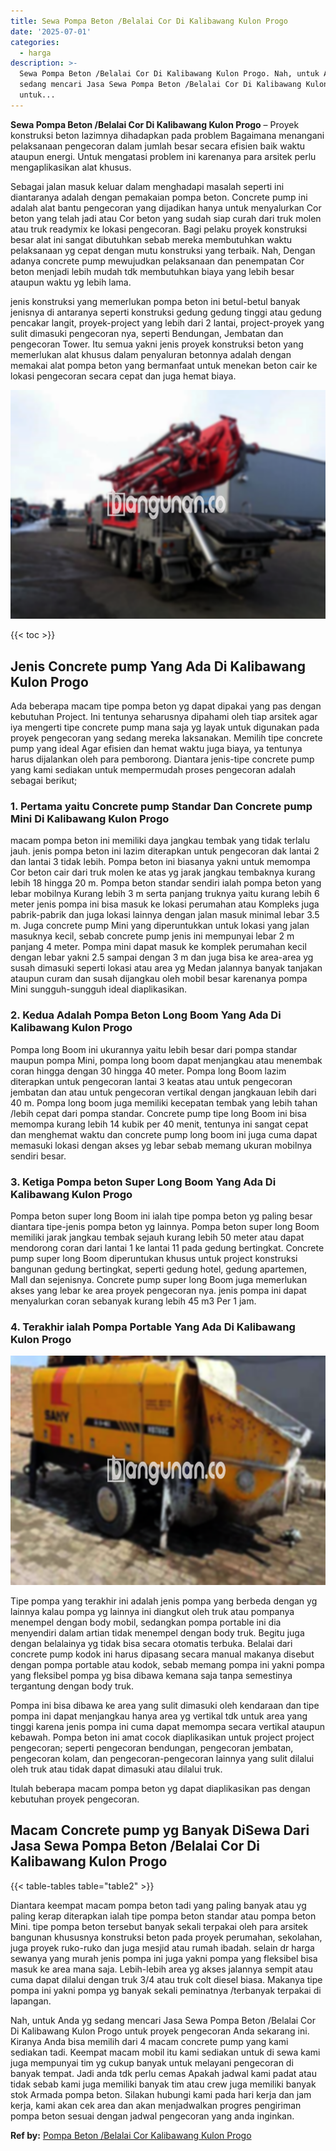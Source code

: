 ```yaml
---
title: Sewa Pompa Beton /Belalai Cor Di Kalibawang Kulon Progo
date: '2025-07-01'
categories:
  - harga
description: >-
  Sewa Pompa Beton /Belalai Cor Di Kalibawang Kulon Progo. Nah, untuk Anda yg
  sedang mencari Jasa Sewa Pompa Beton /Belalai Cor Di Kalibawang Kulon Progo
  untuk...
---
```


**Sewa Pompa Beton /Belalai Cor Di Kalibawang Kulon Progo** – Proyek konstruksi beton lazimnya dihadapkan pada problem Bagaimana menangani pelaksanaan pengecoran dalam jumlah besar secara efisien baik waktu ataupun energi. Untuk mengatasi problem ini karenanya para arsitek perlu mengaplikasikan alat khusus.

Sebagai jalan masuk keluar dalam menghadapi masalah seperti ini diantaranya adalah dengan pemakaian pompa beton. Concrete pump ini adalah alat bantu pengecoran yang dijadikan hanya untuk menyalurkan Cor beton yang telah jadi atau Cor beton yang sudah siap curah dari truk molen atau truk readymix ke lokasi pengecoran. Bagi pelaku proyek konstruksi besar alat ini sangat dibutuhkan sebab mereka membutuhkan waktu pelaksanaan yg cepat dengan mutu konstruksi yang terbaik. Nah, Dengan adanya concrete pump mewujudkan pelaksanaan dan penempatan Cor beton menjadi lebih mudah tdk membutuhkan biaya yang lebih besar ataupun waktu yg lebih lama.

jenis konstruksi yang memerlukan pompa beton ini betul-betul banyak jenisnya di antaranya seperti konstruksi gedung gedung tinggi atau gedung pencakar langit, proyek-project yang lebih dari 2 lantai, project-proyek yang sulit dimasuki pengecoran nya, seperti Bendungan, Jembatan dan pengecoran Tower. Itu semua yakni jenis proyek konstruksi beton yang memerlukan alat khusus dalam penyaluran betonnya adalah dengan memakai alat pompa beton yang bermanfaat untuk menekan beton cair ke lokasi pengecoran secara cepat dan juga hemat biaya.

![Sewa Pompa Beton /Belalai Cor Di Kalibawang Kulon Progo](/images/sewa-concrete-pump-34.png)

{{< toc >}}

## Jenis Concrete pump Yang Ada Di Kalibawang Kulon Progo

Ada beberapa macam tipe pompa beton yg dapat dipakai yang pas dengan kebutuhan Project. Ini tentunya seharusnya dipahami oleh tiap arsitek agar iya mengerti tipe concrete pump mana saja yg layak untuk digunakan pada proyek pengecoran yang sedang mereka laksanakan. Memilih tipe concrete pump yang ideal Agar efisien dan hemat waktu juga biaya, ya tentunya harus dijalankan oleh para pemborong. Diantara jenis-tipe concrete pump yang kami sediakan untuk mempermudah proses pengecoran adalah sebagai berikut;

### 1\. Pertama yaitu Concrete pump Standar Dan Concrete pump Mini Di Kalibawang Kulon Progo

macam pompa beton ini memiliki daya jangkau tembak yang tidak terlalu jauh. jenis pompa beton ini lazim diterapkan untuk pengecoran dak lantai 2 dan lantai 3 tidak lebih. Pompa beton ini biasanya yakni untuk memompa Cor beton cair dari truk molen ke atas yg jarak jangkau tembaknya kurang lebih 18 hingga 20 m. Pompa beton standar sendiri ialah pompa beton yang lebar mobilnya Kurang lebih 3 m serta panjang truknya yaitu kurang lebih 6 meter jenis pompa ini bisa masuk ke lokasi perumahan atau Kompleks juga pabrik-pabrik dan juga lokasi lainnya dengan jalan masuk minimal lebar 3.5 m. Juga concrete pump Mini yang diperuntukkan untuk lokasi yang jalan masuknya kecil, sebab concrete pump jenis ini mempunyai lebar 2 m panjang 4 meter. Pompa mini dapat masuk ke komplek perumahan kecil dengan lebar yakni 2.5 sampai dengan 3 m dan juga bisa ke area-area yg susah dimasuki seperti lokasi atau area yg Medan jalannya banyak tanjakan ataupun curam dan susah dijangkau oleh mobil besar karenanya pompa Mini sungguh-sungguh ideal diaplikasikan.

### 2\. Kedua Adalah Pompa Beton Long Boom Yang Ada Di Kalibawang Kulon Progo

Pompa long Boom ini ukurannya yaitu lebih besar dari pompa standar maupun pompa Mini, pompa long boom dapat menjangkau atau menembak coran hingga dengan 30 hingga 40 meter. Pompa long Boom lazim diterapkan untuk pengecoran lantai 3 keatas atau untuk pengecoran jembatan dan atau untuk pengecoran vertikal dengan jangkauan lebih dari 40 m. Pompa long boom juga memiliki kecepatan tembak yang lebih tahan /lebih cepat dari pompa standar. Concrete pump tipe long Boom ini bisa memompa kurang lebih 14 kubik per 40 menit, tentunya ini sangat cepat dan menghemat waktu dan concrete pump long boom ini juga cuma dapat memasuki lokasi dengan akses yg lebar sebab memang ukuran mobilnya sendiri besar.

### 3\. Ketiga Pompa beton Super Long Boom Yang Ada Di Kalibawang Kulon Progo

Pompa beton super long Boom ini ialah tipe pompa beton yg paling besar diantara tipe-jenis pompa beton yg lainnya. Pompa beton super long Boom memiliki jarak jangkau tembak sejauh kurang lebih 50 meter atau dapat mendorong coran dari lantai 1 ke lantai 11 pada gedung bertingkat. Concrete pump super long Boom diperuntukan khusus untuk project konstruksi bangunan gedung bertingkat, seperti gedung hotel, gedung apartemen, Mall dan sejenisnya. Concrete pump super long Boom juga memerlukan akses yang lebar ke area proyek pengecoran nya. jenis pompa ini dapat menyalurkan coran sebanyak kurang lebih 45 m3 Per 1 jam.

### 4\. Terakhir ialah Pompa Portable Yang Ada Di Kalibawang Kulon Progo

![Sewa Pompa Beton /Belalai Cor Di Kalibawang Kulon Progo](/images/sewa-concrete-pump-30.png)

Tipe pompa yang terakhir ini adalah jenis pompa yang berbeda dengan yg lainnya kalau pompa yg lainnya ini diangkut oleh truk atau pompanya menempel dengan body mobil, sedangkan pompa portable ini dia menyendiri dalam artian tidak menempel dengan body truk. Begitu juga dengan belalainya yg tidak bisa secara otomatis terbuka. Belalai dari concrete pump kodok ini harus dipasang secara manual makanya disebut dengan pompa portable atau kodok, sebab memang pompa ini yakni pompa yang fleksibel pompa yg bisa dibawa kemana saja tanpa semestinya tergantung dengan body truk.

Pompa ini bisa dibawa ke area yang sulit dimasuki oleh kendaraan dan tipe pompa ini dapat menjangkau hanya area yg vertikal tdk untuk area yang tinggi karena jenis pompa ini cuma dapat memompa secara vertikal ataupun kebawah. Pompa beton ini amat cocok diaplikasikan untuk project project pengecoran; seperti pengecoran bendungan, pengecoran jembatan, pengecoran kolam, dan pengecoran-pengecoran lainnya yang sulit dilalui oleh truk atau tidak dapat dimasuki atau dilalui truk.

Itulah beberapa macam pompa beton yg dapat diaplikasikan pas dengan kebutuhan proyek pengecoran.

## Macam Concrete pump yg Banyak DiSewa Dari Jasa Sewa Pompa Beton /Belalai Cor Di Kalibawang Kulon Progo

{{< table-tables table="table2" >}}

Diantara keempat macam pompa beton tadi yang paling banyak atau yg paling kerap diterapkan ialah tipe pompa beton standar atau pompa beton Mini. tipe pompa beton tersebut banyak sekali terpakai oleh para arsitek bangunan khususnya konstruksi beton pada proyek perumahan, sekolahan, juga proyek ruko-ruko dan juga mesjid atau rumah ibadah. selain dr harga sewanya yang murah jenis pompa ini juga yakni pompa yang fleksibel bisa masuk ke area mana saja. Lebih-lebih area yg akses jalannya sempit atau cuma dapat dilalui dengan truk 3/4 atau truk colt diesel biasa. Makanya tipe pompa ini yakni pompa yg banyak sekali peminatnya /terbanyak terpakai di lapangan.

Nah, untuk Anda yg sedang mencari Jasa Sewa Pompa Beton /Belalai Cor Di Kalibawang Kulon Progo untuk proyek pengecoran Anda sekarang ini. Kiranya Anda bisa memilih dari 4 macam concrete pump yang kami sediakan tadi. Keempat macam mobil itu kami sediakan untuk di sewa kami juga mempunyai tim yg cukup banyak untuk melayani pengecoran di banyak tempat. Jadi anda tdk perlu cemas Apakah jadwal kami padat atau tidak sebab kami juga memiliki banyak tim atau crew juga memiliki banyak stok Armada pompa beton. Silakan hubungi kami pada hari kerja dan jam kerja, kami akan cek area dan akan menjadwalkan progres pengiriman pompa beton sesuai dengan jadwal pengecoran yang anda inginkan.

**Ref by:** [Pompa Beton /Belalai Cor Kalibawang Kulon Progo](https://id.wikipedia.org/wiki/Pompa)
